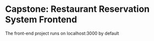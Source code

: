 # Capstone: Restaurant Reservation System Frontend

The front-end project runs on localhost:3000 by default